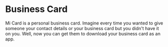 # Business Card

Mi Card is a personal business card. Imagine every time you wanted to give someone your contact details or your business card but you didn't have it on you. Well, now you can get them to download your business card as an app.
